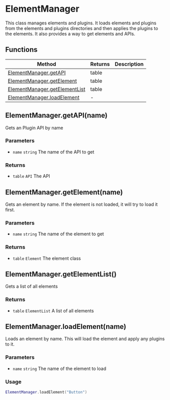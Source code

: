 # ElementManager
This class manages elements and plugins. It loads elements and plugins from the elements and plugins directories
and then applies the plugins to the elements. It also provides a way to get elements and APIs.

## Functions

|Method|Returns|Description|
|---|---|---|
|[ElementManager.getAPI](#ElementManager.getAPI)|table|
|[ElementManager.getElement](#ElementManager.getElement)|table|
|[ElementManager.getElementList](#ElementManager.getElementList)|table|
|[ElementManager.loadElement](#ElementManager.loadElement)|-|


## ElementManager.getAPI(name)
Gets an Plugin API by name

### Parameters
* `name` `string` The name of the API to get

### Returns
* `table` `API` The API

## ElementManager.getElement(name)
Gets an element by name. If the element is not loaded, it will try to load it first.

### Parameters
* `name` `string` The name of the element to get

### Returns
* `table` `Element` The element class

## ElementManager.getElementList()
Gets a list of all elements

### Returns
* `table` `ElementList` A list of all elements

## ElementManager.loadElement(name)
Loads an element by name. This will load the element and apply any plugins to it.

### Parameters
* `name` `string` The name of the element to load

### Usage
 ```lua
ElementManager.loadElement("Button")
```



